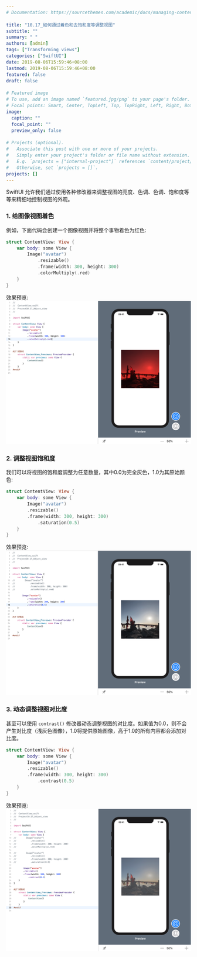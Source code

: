 ```yaml
---
# Documentation: https://sourcethemes.com/academic/docs/managing-content/

title: "10.17_如何通过着色和去饱和度等调整视图"
subtitle: ""
summary: " "
authors: [admin]
tags: ["Transforming views"]
categories: ["SwiftUI"]
date: 2019-08-06T15:59:46+08:00
lastmod: 2019-08-06T15:59:46+08:00
featured: false
draft: false

# Featured image
# To use, add an image named `featured.jpg/png` to your page's folder.
# Focal points: Smart, Center, TopLeft, Top, TopRight, Left, Right, BottomLeft, Bottom, BottomRight.
image:
  caption: ""
  focal_point: ""
  preview_only: false

# Projects (optional).
#   Associate this post with one or more of your projects.
#   Simply enter your project's folder or file name without extension.
#   E.g. `projects = ["internal-project"]` references `content/project/deep-learning/index.md`.
#   Otherwise, set `projects = []`.
projects: []
---
```

<!-- more -->
SwiftUI 允许我们通过使用各种修改器来调整视图的亮度、色调、色调、饱和度等等来精细地控制视图的外观。

### 1. 给图像视图着色
例如，下面代码会创建一个图像视图并将整个事物着色为红色:
```swift
struct ContentView: View {
    var body: some View {
        Image("avatar")
            .resizable()
            .frame(width: 300, height: 300)
            .colorMultiply(.red)
    }
}
```
效果预览:
![10.17_colormultiply_red](img/10.17_colormultiply_red.png "Set colorMultiply to red")

### 2. 调整视图饱和度
我们可以将视图的饱和度调整为任意数量，其中0.0为完全灰色，1.0为其原始颜色:
```swift
struct ContentView: View {
    var body: some View {
        Image("avatar")
        .resizable()
        .frame(width: 300, height: 300)
            .saturation(0.5)
    }
}
```
效果预览:
![10.17_saturation_0.5](img/10.17_saturation_0.5.png "Set saturation to 0.5")

### 3. 动态调整视图对比度
甚至可以使用 `contrast()` 修改器动态调整视图的对比度。如果值为0.0，则不会产生对比度（浅灰色图像），1.0将提供原始图像，高于1.0的所有内容都会添加对比度。
```swift
struct ContentView: View {
    var body: some View {
        Image("avatar")
        .resizable()
        .frame(width: 300, height: 300)
            .contrast(0.5)
    }
}
```
效果预览:
![10.17_contract_0.5](img/10.17_contract_0.5.png "Set contrast to 0.5")
